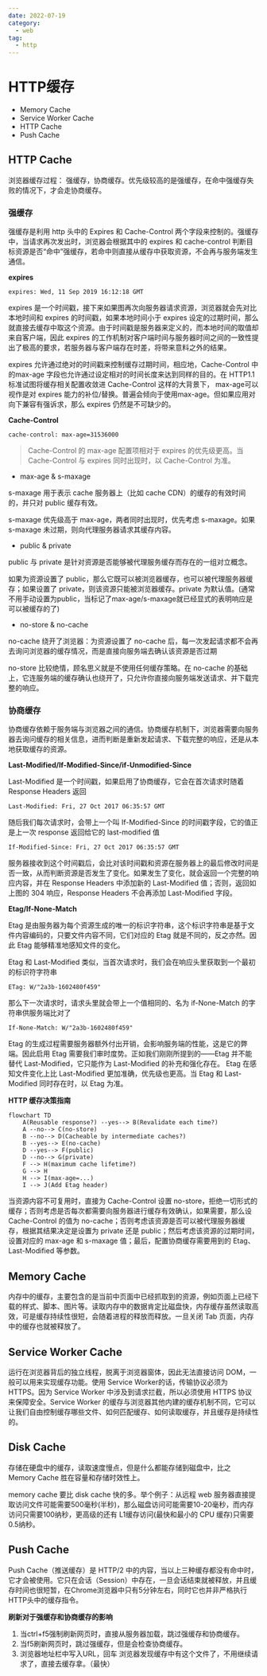 ```yaml
---
date: 2022-07-19
category:
  - web
tag:
  - http
---
```


# HTTP缓存

* Memory Cache
* Service Worker Cache
* HTTP Cache
* Push Cache

## HTTP Cache

浏览器缓存过程： 强缓存，协商缓存。优先级较高的是强缓存，在命中强缓存失败的情况下，才会走协商缓存。

### 强缓存

强缓存是利用 http 头中的 Expires 和 Cache-Control 两个字段来控制的。强缓存中，当请求再次发出时，浏览器会根据其中的 expires 和 cache-control 判断目标资源是否“命中”强缓存，若命中则直接从缓存中获取资源，不会再与服务端发生通信。

**expires**

```
expires: Wed, 11 Sep 2019 16:12:18 GMT
```

expires 是一个时间戳，接下来如果图再次向服务器请求资源，浏览器就会先对比本地时间和 expires 的时间戳，如果本地时间小于 expires 设定的过期时间，那么就直接去缓存中取这个资源。由于时间戳是服务器来定义的，而本地时间的取值却来自客户端，因此 expires 的工作机制对客户端时间与服务器时间之间的一致性提出了极高的要求，若服务器与客户端存在时差，将带来意料之外的结果。

expires 允许通过绝对的时间戳来控制缓存过期时间，相应地，Cache-Control 中的max-age 字段也允许通过设定相对的时间长度来达到同样的目的。在 HTTP1.1 标准试图将缓存相关配置收敛进 Cache-Control 这样的大背景下， max-age可以视作是对 expires 能力的补位/替换。普遍会倾向于使用max-age。但如果应用对向下兼容有强诉求，那么 expires 仍然是不可缺少的。

**Cache-Control**

```
cache-control: max-age=31536000
```

> Cache-Control 的 max-age 配置项相对于 expires 的优先级更高。当 Cache-Control 与 expires 同时出现时，以 Cache-Control 为准。

* max-age & s-maxage

s-maxage 用于表示 cache 服务器上（比如 cache CDN）的缓存的有效时间的，并只对 public 缓存有效。

s-maxage 优先级高于 max-age，两者同时出现时，优先考虑 s-maxage。如果 s-maxage 未过期，则向代理服务器请求其缓存内容。

* public & private

public 与 private 是针对资源是否能够被代理服务缓存而存在的一组对立概念。

如果为资源设置了 public，那么它既可以被浏览器缓存，也可以被代理服务器缓存；如果设置了 private，则该资源只能被浏览器缓存。private 为默认值。(通常不用手动设置为public，当标记了max-age/s-maxage就已经显式的表明响应是可以被缓存的了)

* no-store & no-cache

no-cache 绕开了浏览器：为资源设置了 no-cache 后，每一次发起请求都不会再去询问浏览器的缓存情况，而是直接向服务端去确认该资源是否过期

no-store 比较绝情，顾名思义就是不使用任何缓存策略。在 no-cache 的基础上，它连服务端的缓存确认也绕开了，只允许你直接向服务端发送请求、并下载完整的响应。

### 协商缓存

协商缓存依赖于服务端与浏览器之间的通信。协商缓存机制下，浏览器需要向服务器去询问缓存的相关信息，进而判断是重新发起请求、下载完整的响应，还是从本地获取缓存的资源。

**Last-Modified/If-Modified-Since/if-Unmodified-Since**

Last-Modified 是一个时间戳，如果启用了协商缓存，它会在首次请求时随着 Response Headers 返回

```
Last-Modified: Fri, 27 Oct 2017 06:35:57 GMT
```

随后我们每次请求时，会带上一个叫 If-Modified-Since 的时间戳字段，它的值正是上一次 response 返回给它的 last-modified 值

```
If-Modified-Since: Fri, 27 Oct 2017 06:35:57 GMT
```

服务器接收到这个时间戳后，会比对该时间戳和资源在服务器上的最后修改时间是否一致，从而判断资源是否发生了变化。如果发生了变化，就会返回一个完整的响应内容，并在 Response Headers 中添加新的 Last-Modified 值；否则，返回如上图的 304 响应，Response Headers 不会再添加 Last-Modified 字段。

**Etag/If-None-Match**

Etag 是由服务器为每个资源生成的唯一的标识字符串，这个标识字符串是基于文件内容编码的，只要文件内容不同，它们对应的 Etag 就是不同的，反之亦然。因此 Etag 能够精准地感知文件的变化。

Etag 和 Last-Modified 类似，当首次请求时，我们会在响应头里获取到一个最初的标识符字符串

```
ETag: W/"2a3b-1602480f459"
```

那么下一次请求时，请求头里就会带上一个值相同的、名为 if-None-Match 的字符串供服务端比对了

```
If-None-Match: W/"2a3b-1602480f459"
```

Etag 的生成过程需要服务器额外付出开销，会影响服务端的性能，这是它的弊端。因此启用 Etag 需要我们审时度势。正如我们刚刚所提到的——Etag 并不能替代 Last-Modified，它只能作为 Last-Modified 的补充和强化存在。 Etag 在感知文件变化上比 Last-Modified 更加准确，优先级也更高。当 Etag 和 Last-Modified 同时存在时，以 Etag 为准。

**HTTP 缓存决策指南**

```mermaid
flowchart TD
    A(Reusable response?) --yes--> B(Revalidate each time?)
    A --no--> C(no-store)
    B --no--> D(Cacheable by intermediate caches?)
    B --yes--> E(no-cache)
    D --yes--> F(public)
    D --no--> G(private)
    F --> H(maximum cache lifetime?)
    G --> H
    H --> I(max-age=...)
    I --> J(Add Etag header)
```

当资源内容不可复用时，直接为 Cache-Control 设置 no-store，拒绝一切形式的缓存；否则考虑是否每次都需要向服务器进行缓存有效确认，如果需要，那么设 Cache-Control 的值为 no-cache；否则考虑该资源是否可以被代理服务器缓存，根据其结果决定是设置为 private 还是 public；然后考虑该资源的过期时间，设置对应的 max-age 和 s-maxage 值；最后，配置协商缓存需要用到的 Etag、Last-Modified 等参数。

## Memory Cache

内存中的缓存，主要包含的是当前中页面中已经抓取到的资源，例如页面上已经下载的样式、脚本、图片等。读取内存中的数据肯定比磁盘快，内存缓存虽然读取高效，可是缓存持续性很短，会随着进程的释放而释放。一旦关闭 Tab 页面，内存中的缓存也就被释放了。

## Service Worker Cache

运行在浏览器背后的独立线程，脱离于浏览器窗体，因此无法直接访问 DOM，一般可以用来实现缓存功能。使用 Service Worker的话，传输协议必须为 HTTPS。因为 Service Worker 中涉及到请求拦截，所以必须使用 HTTPS 协议来保障安全。Service Worker 的缓存与浏览器其他内建的缓存机制不同，它可以让我们自由控制缓存哪些文件、如何匹配缓存、如何读取缓存，并且缓存是持续性的。

## Disk Cache

存储在硬盘中的缓存，读取速度慢点，但是什么都能存储到磁盘中，比之 Memory Cache 胜在容量和存储时效性上。

memory cache 要比 disk cache 快的多。举个例子：从远程 web 服务器直接提取访问文件可能需要500毫秒(半秒)，那么磁盘访问可能需要10-20毫秒，而内存访问只需要100纳秒，更高级的还有 L1缓存访问(最快和最小的 CPU 缓存)只需要0.5纳秒。

## Push Cache

Push Cache（推送缓存）是 HTTP/2 中的内容，当以上三种缓存都没有命中时，它才会被使用。它只在会话（Session）中存在，一旦会话结束就被释放，并且缓存时间也很短暂，在Chrome浏览器中只有5分钟左右，同时它也并非严格执行HTTP头中的缓存指令。

**刷新对于强缓存和协商缓存的影响**

1. 当ctrl+f5强制刷新网页时，直接从服务器加载，跳过强缓存和协商缓存。
2. 当f5刷新网页时，跳过强缓存，但是会检查协商缓存。
3. 浏览器地址栏中写入URL，回车 浏览器发现缓存中有这个文件了，不用继续请求了，直接去缓存拿。（最快）
